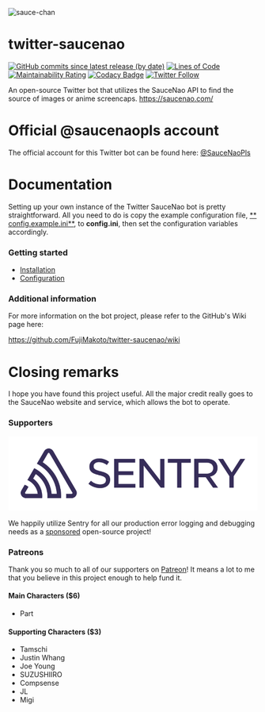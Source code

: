![sauce-chan](https://i.imgur.com/9L4zCM7.png)

# twitter-saucenao

[![GitHub commits since latest release (by date)](https://img.shields.io/github/commits-since/fujimakoto/twitter-saucenao/latest)](https://github.com/FujiMakoto/twitter-saucenao/releases) [![Lines of Code](https://sonarcloud.io/api/project_badges/measure?project=FujiMakoto_twitter-saucenao&metric=ncloc)](https://sonarcloud.io/dashboard?id=FujiMakoto_twitter-saucenao) [![Maintainability Rating](https://sonarcloud.io/api/project_badges/measure?project=FujiMakoto_twitter-saucenao&metric=sqale_rating)](https://sonarcloud.io/dashboard?id=FujiMakoto_twitter-saucenao) [![Codacy Badge](https://app.codacy.com/project/badge/Grade/b544d5da65234268a434f05797bc5680)](https://www.codacy.com/manual/makoto-github/twitter-saucenao?utm_source=github.com&amp;utm_medium=referral&amp;utm_content=FujiMakoto/twitter-saucenao&amp;utm_campaign=Badge_Grade) [![Twitter Follow](https://img.shields.io/twitter/follow/saucenaopls)](https://twitter.com/saucenaopls)

An open-source Twitter bot that utilizes the SauceNao API to find the source of images or anime screencaps.
https://saucenao.com/

# Official @saucenaopls account

The official account for this Twitter bot can be found here: [@SauceNaoPls](https://twitter.com/saucenaopls)

# Documentation

Setting up your own instance of the Twitter SauceNao bot is pretty straightforward. All you need to do is copy the
example configuration file, [**
config.example.ini**](https://github.com/FujiMakoto/twitter-saucenao/blob/master/config.example.ini), to **config.ini**,
then set the configuration variables accordingly.

### Getting started

* [Installation](https://github.com/FujiMakoto/twitter-saucenao/wiki/Installation)
* [Configuration](https://github.com/FujiMakoto/twitter-saucenao/wiki/Configuration)

### Additional information

For more information on the bot project, please refer to the GitHub's Wiki page here:

https://github.com/FujiMakoto/twitter-saucenao/wiki

# Closing remarks

I hope you have found this project useful. All the major credit really goes to the SauceNao website and service, which
allows the bot to operate.

### Supporters

![Sentry](./sentry.svg)

We happily utilize Sentry for all our production error logging and debugging needs as
a [sponsored](https://sentry.io/for/good/) open-source project!

### Patreons

Thank you so much to all of our supporters on [Patreon](https://www.patreon.com/saucebot)! It means a lot to me that you
believe in this project enough to help fund it.

#### Main Characters ($6)

* Part

#### Supporting Characters ($3)

* Tamschi
* Justin Whang
* Joe Young
* SUZUSHIIRO
* Compsense
* JL
* Migi
